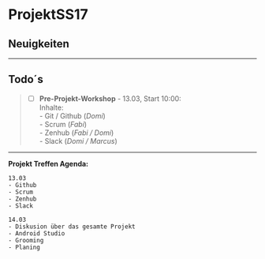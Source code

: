 # ProjektSS17

## Neuigkeiten
>
>  
>
>

***

## Todo´s

> - [ ] **Pre-Projekt-Workshop** - 13.03, Start 10:00:   
>       Inhalte:  
>       - Git / Github (_Domi_)  
>       - Scrum (_Fabi_)  
>       - Zenhub (_Fabi / Domi_)  
>       - Slack (_Domi / Marcus_)
>
>
>
>

***


**Projekt Treffen Agenda:**

    13.03
    - Github
    - Scrum
    - Zenhub
    - Slack

    14.03
    - Diskusion über das gesamte Projekt
    - Android Studio
    - Grooming
    - Planing


